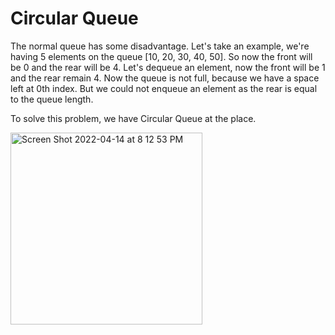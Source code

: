 # Circular Queue

The normal queue has some disadvantage. Let's take an example, we're having 5 elements on the queue [10, 20, 30, 40, 50]. So now the front will be 0 and the rear will be 4. Let's dequeue an element, now the front will be 1 and the rear remain 4. Now the queue is not full, because we have a space left at 0th index. But we could not enqueue an element as the rear is equal to the queue length.

To solve this problem, we have Circular Queue at the place.

<img width="307" alt="Screen Shot 2022-04-14 at 8 12 53 PM" src="https://user-images.githubusercontent.com/42216978/163436877-91edaf25-1e84-4b86-90e5-100bdabdb07d.png">
